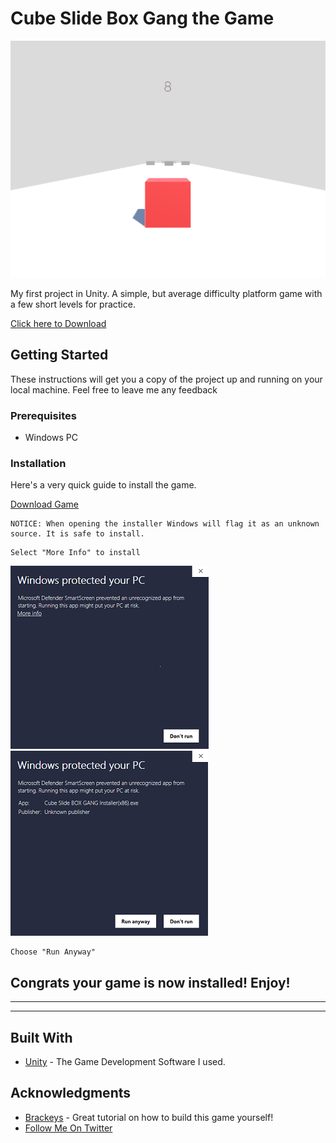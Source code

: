 # Cube Slide Box Gang the Game

![Level01 Gif](/Assets/Img/CSBG.gif)

My first project in Unity. A simple, but average difficulty platform game with a few short levels for practice.

[Click here to Download](#Installation)

## Getting Started

These instructions will get you a copy of the project up and running on your local machine. Feel free to leave me any feedback

### Prerequisites

- Windows PC

### Installation

Here's a very quick guide to install the game.

[Download Game](https://mega.nz/file/25xREQaC)

```
NOTICE: When opening the installer Windows will flag it as an unknown source. It is safe to install.
```

```
Select "More Info" to install
```

![windows error 1](/Assets/Img/Windows1.png)
![windows error 2](/Assets/Img/Windows2.png)

```
Choose "Run Anyway"
```

## Congrats your game is now installed! Enjoy!

---

---

## Built With

- [Unity](https://unity.com) - The Game Development Software I used.

## Acknowledgments

- [Brackeys](https://youtube.com/Brackeys) - Great tutorial on how to build this game yourself!
- [Follow Me On Twitter](http://twitter.com/CodesByMo)
